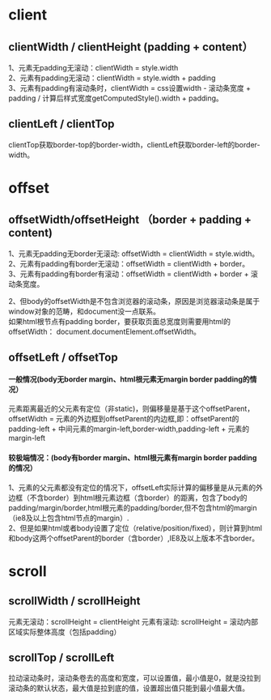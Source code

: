 
# client
## clientWidth / clientHeight  (padding + content）
1、元素无padding无滚动：clientWidth = style.width  
2、元素有padding无滚动：clientWidth = style.width + padding  
3、元素有padding有滚动条时，clientWidth = css设置width - 滚动条宽度 + padding / 计算后样式宽度getComputedStyle().width + padding。

## clientLeft / clientTop
clientTop获取border-top的border-width，clientLeft获取border-left的border-width。


# offset

## offsetWidth/offsetHeight （border + padding + content)
1、元素无padding无border无滚动: offsetWidth = clientWidth = style.width。  
2、元素有padding有border无滚动：offsetWidth = clientWidth + border。  
3、元素有padding有border有滚动：offsetWidth = clientWidth + border + 滚动条宽度。  

2、但body的offsetWidth是不包含浏览器的滚动条，原因是浏览器滚动条是属于window对象的范畴，和document没一点联系。  
如果html根节点有padding border，要获取页面总宽度则需要用html的offsetWidth： document.documentElement.offsetWidth。

## offsetLeft / offsetTop

#### 一般情况(body无border margin、html根元素无margin border padding的情况）
元素距离最近的父元素有定位（非static)，则偏移量是基于这个offsetParent，offsetWidth = 元素的外边框到offsetParent的内边框,即：offsetParent的padding-left + 中间元素的margin-left,border-width,padding-left + 元素的margin-left

#### 较极端情况：(body有border margin、html根元素有margin border padding的情况）
1、元素的父元素都没有定位的情况下，offsetLeft实际计算的偏移量是从元素的外边框（不含border）到html根元素边框（含border）的距离，包含了body的padding/margin/border,html根元素的padding/border,但不包含html的margin（ie8及以上包含html节点的margin）.  
2、但是如果html或者body设置了定位（relative/position/fixed），则计算到html和body这两个offsetParent的border（含border）,IE8及以上版本不含border。  


# scroll
## scrollWidth / scrollHeight
元素无滚动：scrollHeight = clientHeight
元素有滚动: scrollHeight = 滚动内部区域实际整体高度（包括padding）

## scrollTop / scrollLeft
拉动滚动条时，滚动条卷去的高度和宽度，可以设置值，最小值是0，就是没拉到滚动条的默认状态，最大值是拉到底的值，设置超出值只能到最小值最大值。


